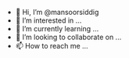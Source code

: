 - 👋 Hi, I’m @mansoorsiddig
- 👀 I’m interested in ...
- 🌱 I’m currently learning ...
- 💞️ I’m looking to collaborate on ...
- 📫 How to reach me ...

<!---
mansoorsiddig/mansoorsiddig is a ✨ special ✨ repository because its `README.md` (this file) appears on your GitHub profile.
You can click the Preview link to take a look at your changes.
--->
